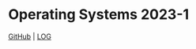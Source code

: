 # Operating Systems 2023-1
[GitHub](https://github.com/PatrickAlexander10/os231) | [LOG](https://patrickalexander10.github.io/os231/TXT/mylog.txt)
